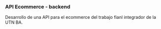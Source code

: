 ### API Ecommerce - backend

Desarrollo de una API para el ecommerce del trabajo fianl integrador de la UTN BA.
